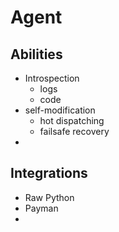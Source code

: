 # Agent

## Abilities

- Introspection
  - logs
  - code
- self-modification
  - hot dispatching
  - failsafe recovery
- 

## Integrations

- Raw Python
- Payman
- 